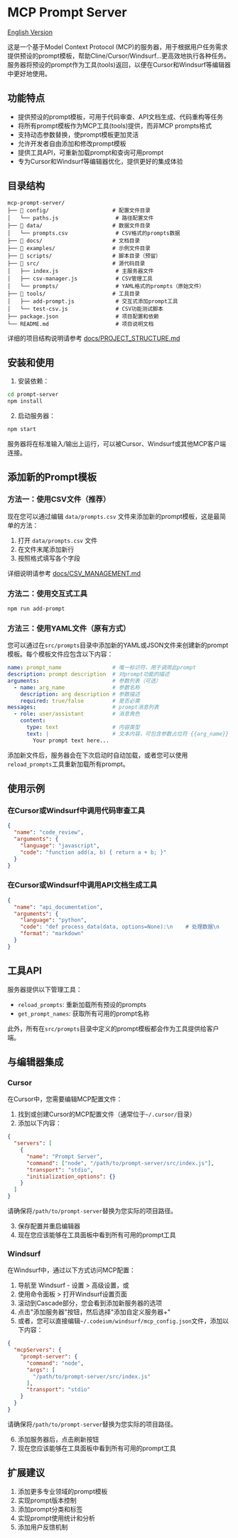 # MCP Prompt Server

[English Version](README_EN.md)

这是一个基于Model Context Protocol (MCP)的服务器，用于根据用户任务需求提供预设的prompt模板，帮助Cline/Cursor/Windsurf...更高效地执行各种任务。服务器将预设的prompt作为工具(tools)返回，以便在Cursor和Windsurf等编辑器中更好地使用。

## 功能特点

- 提供预设的prompt模板，可用于代码审查、API文档生成、代码重构等任务
- 将所有prompt模板作为MCP工具(tools)提供，而非MCP prompts格式
- 支持动态参数替换，使prompt模板更加灵活
- 允许开发者自由添加和修改prompt模板
- 提供工具API，可重新加载prompt和查询可用prompt
- 专为Cursor和Windsurf等编辑器优化，提供更好的集成体验

## 目录结构

```
mcp-prompt-server/
├── 📁 config/                    # 配置文件目录
│   └── paths.js                  # 路径配置文件
├── 📁 data/                      # 数据文件目录
│   └── prompts.csv               # CSV格式的prompts数据
├── 📁 docs/                      # 文档目录
├── 📁 examples/                  # 示例文件目录
├── 📁 scripts/                   # 脚本目录（预留）
├── 📁 src/                       # 源代码目录
│   ├── index.js                  # 主服务器文件
│   ├── csv-manager.js            # CSV管理工具
│   └── prompts/                  # YAML格式的prompts（原始文件）
├── 📁 tools/                     # 工具目录
│   ├── add-prompt.js             # 交互式添加prompt工具
│   └── test-csv.js               # CSV功能测试脚本
├── package.json                  # 项目配置和依赖
└── README.md                     # 项目说明文档
```

详细的项目结构说明请参考 [docs/PROJECT_STRUCTURE.md](docs/PROJECT_STRUCTURE.md)

## 安装和使用

1. 安装依赖：

```bash
cd prompt-server
npm install
```

2. 启动服务器：

```bash
npm start
```

服务器将在标准输入/输出上运行，可以被Cursor、Windsurf或其他MCP客户端连接。

## 添加新的Prompt模板

### 方法一：使用CSV文件（推荐）

现在您可以通过编辑 `data/prompts.csv` 文件来添加新的prompt模板，这是最简单的方法：

1. 打开 `data/prompts.csv` 文件
2. 在文件末尾添加新行
3. 按照格式填写各个字段

详细说明请参考 [docs/CSV_MANAGEMENT.md](docs/CSV_MANAGEMENT.md)

### 方法二：使用交互式工具

```bash
npm run add-prompt
```

### 方法三：使用YAML文件（原有方式）

您可以通过在`src/prompts`目录中添加新的YAML或JSON文件来创建新的prompt模板。每个模板文件应包含以下内容：

```yaml
name: prompt_name                # 唯一标识符，用于调用此prompt
description: prompt description  # 对prompt功能的描述
arguments:                       # 参数列表（可选）
  - name: arg_name               # 参数名称
    description: arg description # 参数描述
    required: true/false         # 是否必需
messages:                        # prompt消息列表
  - role: user/assistant         # 消息角色
    content:
      type: text                 # 内容类型
      text: |                    # 文本内容，可包含参数占位符 {{arg_name}}
        Your prompt text here...
```

添加新文件后，服务器会在下次启动时自动加载，或者您可以使用`reload_prompts`工具重新加载所有prompt。

## 使用示例

### 在Cursor或Windsurf中调用代码审查工具

```json
{
  "name": "code_review",
  "arguments": {
    "language": "javascript",
    "code": "function add(a, b) { return a + b; }"
  }
}
```

### 在Cursor或Windsurf中调用API文档生成工具

```json
{
  "name": "api_documentation",
  "arguments": {
    "language": "python",
    "code": "def process_data(data, options=None):\n    # 处理数据\n    return result",
    "format": "markdown"
  }
}
```

## 工具API

服务器提供以下管理工具：

- `reload_prompts`: 重新加载所有预设的prompts
- `get_prompt_names`: 获取所有可用的prompt名称

此外，所有在`src/prompts`目录中定义的prompt模板都会作为工具提供给客户端。

## 与编辑器集成

### Cursor

在Cursor中，您需要编辑MCP配置文件：

1. 找到或创建Cursor的MCP配置文件（通常位于`~/.cursor/`目录）
2. 添加以下内容：

```json
{
  "servers": [
    {
      "name": "Prompt Server",
      "command": ["node", "/path/to/prompt-server/src/index.js"],
      "transport": "stdio",
      "initialization_options": {}
    }
  ]
}
```

请确保将`/path/to/prompt-server`替换为您实际的项目路径。

3. 保存配置并重启编辑器
4. 现在您应该能够在工具面板中看到所有可用的prompt工具

### Windsurf

在Windsurf中，通过以下方式访问MCP配置：

1. 导航至 Windsurf - 设置 > 高级设置，或
2. 使用命令面板 > 打开Windsurf设置页面
3. 滚动到Cascade部分，您会看到添加新服务器的选项
4. 点击"添加服务器"按钮，然后选择"添加自定义服务器+"
5. 或者，您可以直接编辑`~/.codeium/windsurf/mcp_config.json`文件，添加以下内容：

```json
{
  "mcpServers": {
    "prompt-server": {
      "command": "node",
      "args": [
        "/path/to/prompt-server/src/index.js"
      ],
      "transport": "stdio"
    }
  }
}
```

请确保将`/path/to/prompt-server`替换为您实际的项目路径。

6. 添加服务器后，点击刷新按钮
7. 现在您应该能够在工具面板中看到所有可用的prompt工具

## 扩展建议

1. 添加更多专业领域的prompt模板
2. 实现prompt版本控制
3. 添加prompt分类和标签
4. 实现prompt使用统计和分析
5. 添加用户反馈机制


